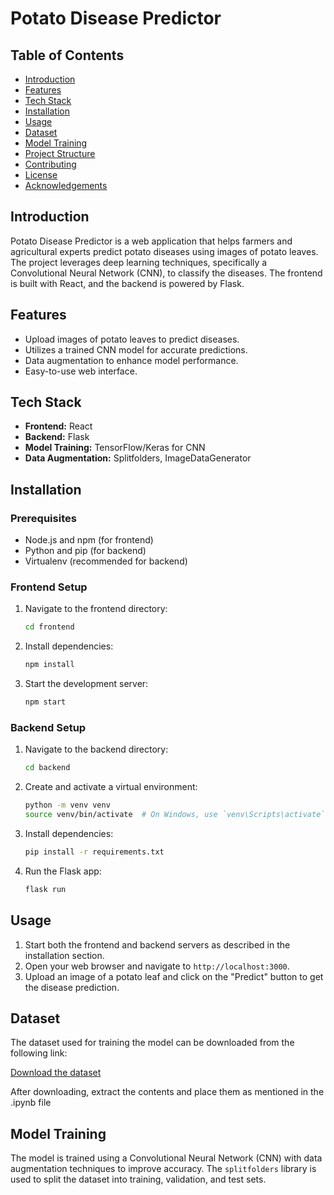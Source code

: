 # Potato Disease Predictor

## Table of Contents
- [Introduction](#introduction)
- [Features](#features)
- [Tech Stack](#tech-stack)
- [Installation](#installation)
- [Usage](#usage)
- [Dataset](#dataset)
- [Model Training](#model-training)
- [Project Structure](#project-structure)
- [Contributing](#contributing)
- [License](#license)
- [Acknowledgements](#acknowledgements)

## Introduction

Potato Disease Predictor is a web application that helps farmers and agricultural experts predict potato diseases using images of potato leaves. The project leverages deep learning techniques, specifically a Convolutional Neural Network (CNN), to classify the diseases. The frontend is built with React, and the backend is powered by Flask.

## Features

- Upload images of potato leaves to predict diseases.
- Utilizes a trained CNN model for accurate predictions.
- Data augmentation to enhance model performance.
- Easy-to-use web interface.

## Tech Stack

- **Frontend:** React
- **Backend:** Flask
- **Model Training:** TensorFlow/Keras for CNN
- **Data Augmentation:** Splitfolders, ImageDataGenerator

## Installation

### Prerequisites

- Node.js and npm (for frontend)
- Python and pip (for backend)
- Virtualenv (recommended for backend)

### Frontend Setup

1. Navigate to the frontend directory:
    ```bash
    cd frontend
    ```

2. Install dependencies:
    ```bash
    npm install
    ```

3. Start the development server:
    ```bash
    npm start
    ```

### Backend Setup

1. Navigate to the backend directory:
    ```bash
    cd backend
    ```

2. Create and activate a virtual environment:
    ```bash
    python -m venv venv
    source venv/bin/activate  # On Windows, use `venv\Scripts\activate`
    ```

3. Install dependencies:
    ```bash
    pip install -r requirements.txt
    ```

4. Run the Flask app:
    ```bash
    flask run
    ```

## Usage

1. Start both the frontend and backend servers as described in the installation section.
2. Open your web browser and navigate to `http://localhost:3000`.
3. Upload an image of a potato leaf and click on the "Predict" button to get the disease prediction.

## Dataset

The dataset used for training the model can be downloaded from the following link:

[Download the dataset](https://www.kaggle.com/datasets/arjuntejaswi/plant-village)

After downloading, extract the contents and place them as mentioned in the .ipynb file

## Model Training

The model is trained using a Convolutional Neural Network (CNN) with data augmentation techniques to improve accuracy. The `splitfolders` library is used to split the dataset into training, validation, and test sets.


